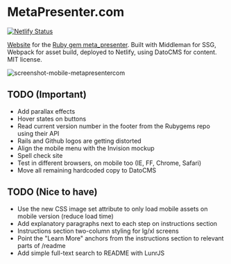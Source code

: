 # MetaPresenter.com

[![Netlify Status](https://api.netlify.com/api/v1/badges/771bf805-4196-47d8-9da1-9017d800c403/deploy-status)](https://app.netlify.com/sites/metapresenter/deploys)

[Website](https://metapresenter.com) for the [Ruby gem meta_presenter](https://github.com/szTheory/meta_presenter). Built with Middleman for SSG, Webpack for asset build, deployed to Netlify, using DatoCMS for content. MIT license.

![screenshot-mobile-metapresentercom](https://user-images.githubusercontent.com/28652/50569999-16a08080-0d46-11e9-9e6a-7c89003b6e33.jpeg)

## TODO (Important)
* Add parallax effects
* Hover states on buttons
* Read current version number in the footer from the Rubygems repo using their API
* Rails and Github logos are getting distorted
* Align the mobile menu with the Invision mockup
* Spell check site
* Test in different browsers, on mobile too (IE, FF, Chrome, Safari)
* Move all remaining hardcoded copy to DatoCMS

## TODO (Nice to have)
* Use the new CSS image set attribute to only load mobile assets on mobile version (reduce load time)
* Add explanatory paragraphs next to each step on instructions section
* Instructions section two-column styling for lg/xl screens
* Point the "Learn More" anchors from the instructions section to relevant parts of /readme
* Add simple full-text search to README with LunrJS